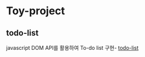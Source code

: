 # Toy-project

## todo-list
javascript DOM API를 활용하여 To-do list 구현- [todo-list](https://github.com/ChyunKim/Toy-project)

